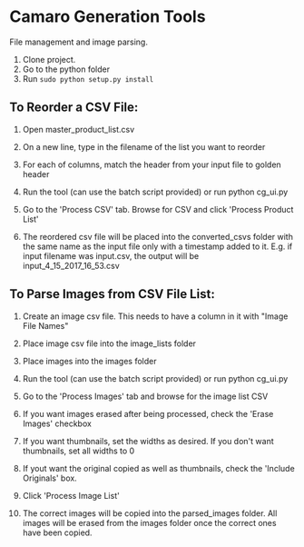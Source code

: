# Camaro Generation Tools
File management and image parsing.

1) Clone project.
2) Go to the python folder
3) Run `sudo python setup.py install`

## To Reorder a CSV File:
1) Open master_product_list.csv

2) On a new line, type in the filename of the list you want to reorder

3) For each of columns, match the header from your input file to golden header

4) Run the tool (can use the batch script provided) or run python cg_ui.py

5) Go to the 'Process CSV' tab. Browse for CSV and click 'Process Product List'

6) The reordered csv file will be placed into the converted_csvs folder with the same name as the input file only with a timestamp added to it. E.g. if input filename was input.csv, the output will be input_4_15_2017_16_53.csv

## To Parse Images from CSV File List:
1) Create an image csv file. This needs to have a column in it with "Image File Names"

2) Place image csv file into the image_lists folder

3) Place images into the images folder

4) Run the tool (can use the batch script provided) or run python cg_ui.py

5) Go to the 'Process Images' tab and browse for the image list CSV

6) If you want images erased after being processed, check the 'Erase Images' checkbox

7) If you want thumbnails, set the widths as desired. If you don't want thumbnails, set all widths to 0

7) If yout want the original copied as well as thumbnails, check the 'Include Originals' box.

8) Click 'Process Image List'

9) The correct images will be copied into the parsed_images folder.  All images will be erased from the images folder once the correct ones have been copied.
